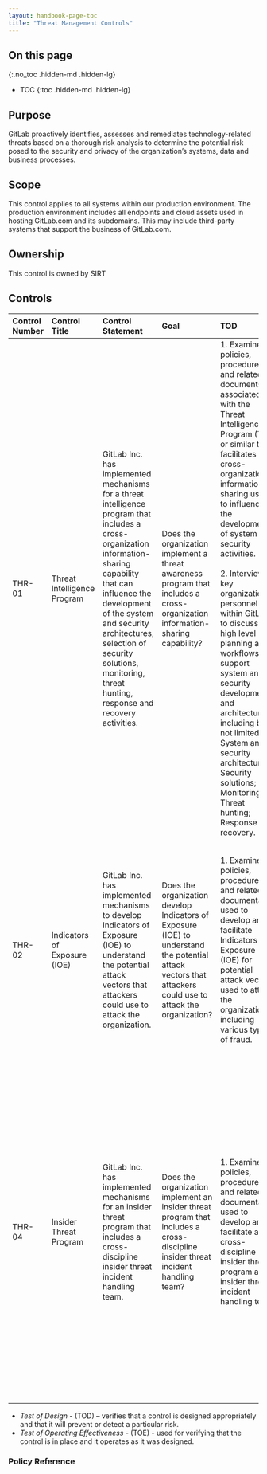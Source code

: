```yaml
---
layout: handbook-page-toc
title: "Threat Management Controls"
---
```


## On this page
{:.no_toc .hidden-md .hidden-lg}

- TOC
{:toc .hidden-md .hidden-lg}

## Purpose
GitLab proactively identifies, assesses and remediates technology-related threats based on a thorough risk analysis to determine the potential risk posed to the security and privacy of the organization’s systems, data and business processes. 

## Scope
This control applies to all systems within our production environment. The production environment includes all endpoints and cloud assets used in hosting GitLab.com and its subdomains. This may include third-party systems that support the business of GitLab.com.

## Ownership
This control is owned by SIRT

## Controls

| Control Number | Control Title | Control Statement | Goal | TOD | TOE | 
|:---------|:-------------|:------|:-----|:-----|:-----|
| THR-01 | Threat Intelligence Program | GitLab Inc. has implemented mechanisms for a threat intelligence program that includes a cross-organization information-sharing capability that can influence the development of the system and security architectures, selection of security solutions, monitoring, threat hunting, response and recovery activities. | Does the organization implement a threat awareness program that includes a cross-organization information-sharing capability? | 1. Examine the policies, procedures and related documents associated with the Threat Intelligence Program (TIP) or similar that facilitates cross-organizational information sharing used to influence the development of system and security activities. <br> <br> 2. Interview key organizational personnel within GitLab to discuss high level planning and workflows that support system and security development and architecture including but not limited to: System and security architecture; Security solutions; Monitoring; Threat hunting; Response and recovery. | 1. Examine cross-organization information sharing the influenced the development and security of the system during the examination period. <br> <br> 2. Validate information sharing was considered and influenced system and security development as outlined in the ToD. | 
| THR-02 | Indicators of Exposure (IOE) | GitLab Inc. has implemented mechanisms to develop Indicators of Exposure (IOE) to understand the potential attack vectors that attackers could use to attack the organization.| Does the organization develop Indicators of Exposure (IOE) to understand the potential attack vectors that attackers could use to attack the organization? | 1. Examine policies, procedures and related documentation used to develop and facilitate Indicators of Exposure (IOE) for potential attack vectors used to attack the organization including various types of fraud. | 1. Examine the various procedures used to identify and facilitate IOE including but not limited to: risk assessment security control monitoring Configuration management Monitoring Change management Vulnerability identification, review, remediation. | 
| THR-04 | Insider Threat Program | GitLab Inc. has implemented mechanisms for an insider threat program that includes a cross-discipline insider threat incident handling team. | Does the organization implement an insider threat program that includes a cross-discipline insider threat incident handling team? | 1. Examine policies, procedures and related documentation used to develop and facilitate a cross-discipline insider threat program and insider threat incident handling team. | 1. Examine the various procedures used to identify and handle insider threats including but not limited to: risk assessment security control monitoring Configuration management Monitoring Change management Vulnerability identification, review, remediation. <br> <br> 2. Obtain a list of insider threat handling team members during the examination period. |

* *Test of Design* - (TOD) – verifies that a control is designed appropriately and that it will prevent or detect a particular risk.
* *Test of Operating Effectiveness* - (TOE) - used for verifying that the control is in place and it operates as it was designed.

### Policy Reference

